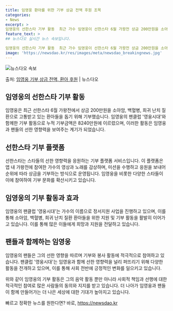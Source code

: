 ```yaml
---
title: 임영웅 환아를 위한 기부 상금 전액 후원 조목
categories:
- News
excerpt: >
임영웅의 선한스타 기부 활동  최근 가수 임영웅이 선한스타 6월 가왕전 상금 200만원을 소아암, 백혈병, …
feature_text: >
## 뉴스다오 실시간 뉴스 속보입니다.

임영웅의 선한스타 기부 활동  최근 가수 임영웅이 선한스타 6월 가왕전 상금 200만원을 소아암, 백혈병, …
image: 'https://newsdao.kr/res/images/meta/newsdao_breakingnews.jpg'
---
```


![뉴스다오 속보](https://newsdao.kr/res/images/meta/newsdao_breakingnews.jpg)

<p>출처: <a href="https://newsdao.kr/4617" rel="dofollow">임영웅 기부 상금 전액, 환아 후원</a> | 뉴스다오</p>

<h2>임영웅의 선한스타 기부 활동</h2>

임영웅은 최근 선한스타 6월 가왕전에서 상금 200만원을 소아암, 백혈병, 희귀 난치 질환으로 고통받고 있는 환아들을 돕기 위해 기부했습니다. 임영웅의 팬클럽 '영웅시대'와 함께한 기부 활동으로 누적 기부금액은 8240만원에 이르렀으며, 이러한 활동은 임영웅과 팬들의 선한 영향력을 보여주는 계기가 되었습니다.

<h2 data-ke-size="size26">선한스타 기부 플랫폼</h2>
<p data-ke-size="size16">선한스타는 스타들의 선한 영향력을 응원하는 기부 플랫폼 서비스입니다. 이 플랫폼은 앱 내 가왕전에 참여한 가수의 영상과 노래를 감상하며, 미션을 수행하고 응원을 보내어 순위에 따라 상금을 기부하는 방식으로 운영됩니다. 임영웅을 비롯한 다양한 스타들이 이에 참여하여 기부 문화를 확산시키고 있습니다.</p>

<h2 data-ke-size="size26">임영웅의 기부 활동과 효과</h2>
<p data-ke-size="size16">임영웅의 팬클럽 '영웅시대'는 가수의 이름으로 정서지원 사업을 진행하고 있으며, 이를 통해 소아암, 백혈병, 희귀 난치 질환 환아들을 위한 지원 및 기부 활동을 활발히 이어가고 있습니다. 이를 통해 많은 이들에게 희망과 지원을 전달하고 있습니다.</p>

<h2 data-ke-size="size26">팬들과 함께하는 임영웅</h2>
<p data-ke-size="size16">임영웅의 팬들은 그의 선한 영향을 따르며 기부와 봉사 활동에 적극적으로 참여하고 있습니다. 팬클럽 '영웅시대'는 임영웅과 함께 선한 영향력을 널리 퍼뜨리기 위해 다양한 활동을 전개하고 있으며, 이를 통해 사회 전반에 긍정적인 변화를 일으키고 있습니다.</p>

위와 같이 임영웅의 기부 활동은 그의 음악 활동 뿐만 아니라 사회적 책임과 선행에 대한 적극적인 참여로 많은 사람들의 동의와 지지를 받고 있습니다. 더 나아가 임영웅과 팬들이 함께 만들어가는 더 나은 세상에 대한 기대가 높아지고 있습니다. 

빠르고 정확한 뉴스를 원한다면? 바로, <a href="https://newsdao.kr" rel="dofollow">https://newsdao.kr</a>


    
